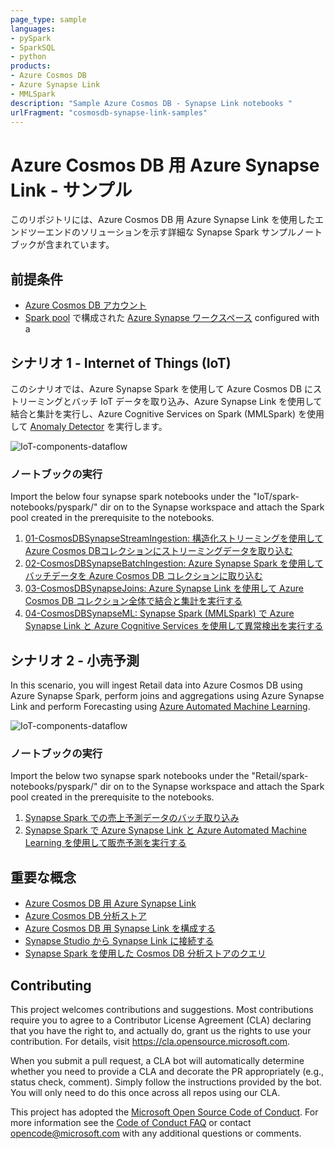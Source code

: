 ```yaml
---
page_type: sample
languages:
- pySpark
- SparkSQL
- python
products:
- Azure Cosmos DB
- Azure Synapse Link
- MMLSpark
description: "Sample Azure Cosmos DB - Synapse Link notebooks "
urlFragment: "cosmosdb-synapse-link-samples"
---
```


# Azure Cosmos DB 用 Azure Synapse Link - サンプル
このリポジトリには、Azure Cosmos DB 用 Azure Synapse Link を使用したエンドツーエンドのソリューションを示す詳細な Synapse Spark サンプルノートブックが含まれています。

## 前提条件

* [Azure Cosmos DB アカウント](https://docs.microsoft.com/ja-jp/azure/cosmos-db/create-cosmosdb-resources-portal)
* [Spark pool](https://docs.microsoft.com/ja-jp/azure/synapse-analytics/quickstart-create-apache-spark-pool) で構成された [Azure Synapse ワークスペース](https://docs.microsoft.com/ja-jp/azure/synapse-analytics/quickstart-create-workspace) configured with a 

## シナリオ 1 - Internet of Things (IoT)

このシナリオでは、Azure Synapse Spark を使用して Azure Cosmos DB にストリーミングとバッチ IoT データを取り込み、Azure Synapse Link を使用して結合と集計を実行し、Azure Cognitive Services on Spark (MMLSpark) を使用して [Anomaly Detector](https://azure.microsoft.com/ja-jp/services/cognitive-services/anomaly-detector/) を実行します。

![IoT-components-dataflow](images/dataflow.PNG)
### ノートブックの実行

Import the below four synapse spark notebooks under the "IoT/spark-notebooks/pyspark/" dir on to the Synapse workspace and attach the Spark pool created in the prerequisite to the notebooks.
1. [01-CosmosDBSynapseStreamIngestion: 構造化ストリーミングを使用してAzure Cosmos DBコレクションにストリーミングデータを取り込む](IoT/spark-notebooks/pyspark/01-CosmosDBSynapseStreamIngestion.ipynb)
1. [02-CosmosDBSynapseBatchIngestion: Azure Synapse Spark を使用してバッチデータを Azure Cosmos DB コレクションに取り込む](IoT/spark-notebooks/pyspark/02-CosmosDBSynapseBatchIngestion.ipynb)
1. [03-CosmosDBSynapseJoins: Azure Synapse Link を使用して Azure Cosmos DB コレクション全体で結合と集計を実行する](IoT/spark-notebooks/pyspark/03-CosmosDBSynapseJoins.ipynb)
1. [04-CosmosDBSynapseML: Synapse Spark (MMLSpark) で Azure Synapse Link と Azure Cognitive Services を使用して異常検出を実行する](IoT/spark-notebooks/pyspark/04-CosmosDBSynapseML.ipynb)



## シナリオ 2 - 小売予測

In this scenario, you will ingest Retail data into Azure Cosmos DB using Azure Synapse Spark, perform joins and aggregations using Azure Synapse Link and perform Forecasting using [Azure Automated Machine Learning](https://docs.microsoft.com/ja-jp/azure/machine-learning/concept-automated-ml).


![IoT-components-dataflow](images/pipeline.PNG)


### ノートブックの実行

Import the below two synapse spark notebooks under the "Retail/spark-notebooks/pyspark/" dir on to the Synapse workspace and attach the Spark pool created in the prerequisite to the notebooks.
1. [Synapse Spark での売上予測データのバッチ取り込み](Retail/spark-notebooks/pyspark/1CosmoDBSynapseSparkBatchIngestion.ipynb)
1. [Synapse Spark で Azure Synapse Link と Azure Automated Machine Learning を使用して販売予測を実行する](Retail/spark-notebooks/pyspark/2SalesForecastingWithAML.ipynb)


## 重要な概念
* [Azure Cosmos DB 用 Azure Synapse Link](https://docs.microsoft.com/ja-jp/azure/cosmos-db/synapse-link)
* [Azure Cosmos DB 分析ストア](https://docs.microsoft.com/ja-jp/azure/cosmos-db/analytical-store-introduction)
* [Azure Cosmos DB 用 Synapse Link を構成する](https://docs.microsoft.com/ja-jp/azure/cosmos-db/synapse-link-frequently-asked-questions)
* [Synapse Studio から Synapse Link に接続する](https://docs.microsoft.com/ja-jp/azure/synapse-analytics/synapse-link/how-to-connect-synapse-link-cosmos-db)
* [Synapse Spark を使用した Cosmos DB 分析ストアのクエリ](https://docs.microsoft.com/ja-jp/azure/synapse-analytics/synapse-link/how-to-query-analytical-store-spark)


## Contributing

This project welcomes contributions and suggestions.  Most contributions require you to agree to a
Contributor License Agreement (CLA) declaring that you have the right to, and actually do, grant us
the rights to use your contribution. For details, visit https://cla.opensource.microsoft.com.

When you submit a pull request, a CLA bot will automatically determine whether you need to provide
a CLA and decorate the PR appropriately (e.g., status check, comment). Simply follow the instructions
provided by the bot. You will only need to do this once across all repos using our CLA.

This project has adopted the [Microsoft Open Source Code of Conduct](https://opensource.microsoft.com/codeofconduct/).
For more information see the [Code of Conduct FAQ](https://opensource.microsoft.com/codeofconduct/faq/) or
contact [opencode@microsoft.com](mailto:opencode@microsoft.com) with any additional questions or comments.
